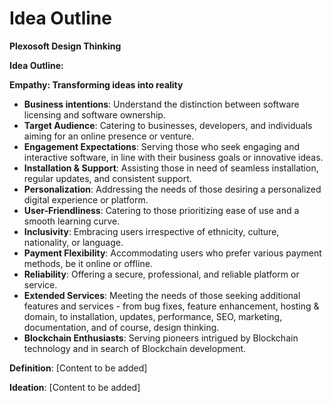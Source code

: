 # Idea Outline

**Plexosoft Design Thinking**

**Idea Outline:**

**Empathy: Transforming ideas into reality**
- **Business intentions**: Understand the distinction between software licensing and software ownership.
- **Target Audience**: Catering to businesses, developers, and individuals aiming for an online presence or venture.
- **Engagement Expectations**: Serving those who seek engaging and interactive software, in line with their business goals or innovative ideas.
- **Installation & Support**: Assisting those in need of seamless installation, regular updates, and consistent support.
- **Personalization**: Addressing the needs of those desiring a personalized digital experience or platform.
- **User-Friendliness**: Catering to those prioritizing ease of use and a smooth learning curve.
- **Inclusivity**: Embracing users irrespective of ethnicity, culture, nationality, or language.
- **Payment Flexibility**: Accommodating users who prefer various payment methods, be it online or offline.
- **Reliability**: Offering a secure, professional, and reliable platform or service.
- **Extended Services**: Meeting the needs of those seeking additional features and services - from bug fixes, feature enhancement, hosting & domain, to installation, updates, performance, SEO, marketing, documentation, and of course, design thinking.
- **Blockchain Enthusiasts**: Serving pioneers intrigued by Blockchain technology and in search of Blockchain development.

**Definition**: [Content to be added]

**Ideation**: [Content to be added]